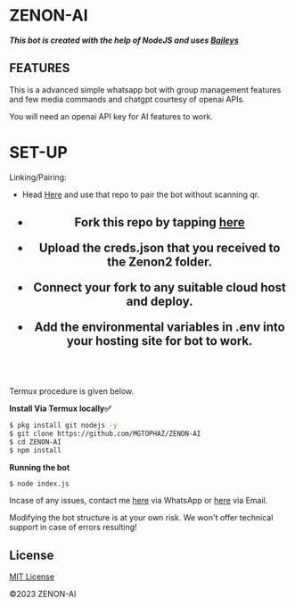 # ZENON-AI

***This bot is created with the help of NodeJS and uses [Baileys](https://github.com/adiwajshing/Baileys)***

## FEATURES
This is a advanced simple whatsapp bot with group management features and few media commands and chatgpt courtesy of openai APIs.

You will need an openai API key for AI features to work.

# SET-UP

Linking/Pairing:

- Head  [Here](https://github.com/MGTOPHAZ/ZENON-PAIR) and use that repo to pair the bot without scanning qr.

    
<h2 align="center">   

- Fork this repo by tapping  [here](https://github.com/MGTOPHAZ/ZENON-AI/fork)


- Upload the creds.json that you received to the Zenon2 folder.

- Connect your fork to any suitable cloud host and deploy.

- Add the environmental variables in .env into your hosting site for bot to work.
</h2>
 
     
<br>
     <br>



Termux procedure is given below.
 

**Install Via Termux locally✅**


```bash
$ pkg install git nodejs -y
$ git clone https://github.com/MGTOPHAZ/ZENON-AI
$ cd ZENON-AI
$ npm install
```


**Running the bot**
```bash
$ node index.js
```


Incase of any issues, contact me  [here](https://wa.me/+254705243111) via WhatsApp or [here](Mgtophaz@gmail.com) via Email.

Modifying the bot structure is at your own risk. We won't offer technical support in case of errors resulting!


## License

[MIT License](https://github.com/MGTOPHAZ/ZENON-AI/blob/main/LICENSE)

©2023 ZENON-AI

